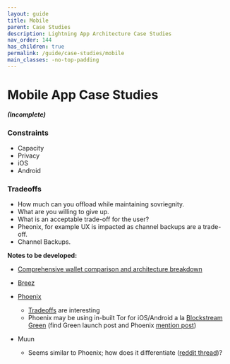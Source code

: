 ```yaml
---
layout: guide
title: Mobile
parent: Case Studies
description: Lightning App Architecture Case Studies
nav_order: 144
has_children: true
permalink: /guide/case-studies/mobile
main_classes: -no-top-padding
---
```


# Mobile App Case Studies

**_(Incomplete)_**

### Constraints
- Capacity
- Privacy
- iOS
- Android

### Tradeoffs
- How much can you offload while maintaining sovriegnity.
- What are you willing to give up.
- What is an acceptable trade-off for the user?
- Pheonix, for example UX is impacted as channel backups are a trade-off.
- Channel Backups.

**Notes to be developed:**

- [Comprehensive wallet comparison and architecture breakdown](https://veriphi.io/en/blog/lightning-wallet-architecture)

- [Breez](https://github.com/breez/breezmobile#architecture)

- [Phoenix](https://phoenix.acinq.co/faq#is-phoenix-a-real-lightning-node)

  - [Tradeoffs](https://medium.com/@ACINQ/introducing-phoenix-5c5cc76c7f9e) are interesting
  - Phoenix may be using in-built Tor for iOS/Android a la [Blockstream Green](https://github.com/Blockstream/gdk/commit/796d75d7f203c0469a5519c6b9001f5d7666656d#diff-f5709bb25351aea0d5275b4dee13700611f0c12357af933cb9d76b040511b847) (find Green launch post and Phoenix [mention post](https://medium.com/@ACINQ/introducing-phoenix-5c5cc76c7f9e))

- Muun
  - Seems similar to Phoenix; how does it differentiate ([reddit thread](https://www.reddit.com/r/Bitcoin/comments/kv7e11/announcing_muun_20_a_complete_rethinking_of_the/))?
